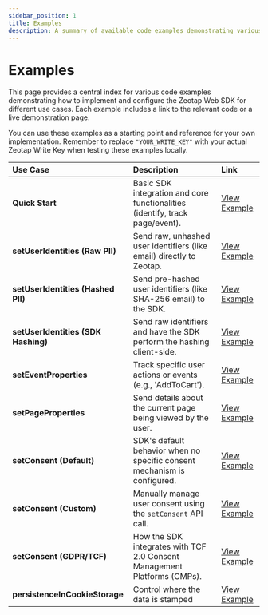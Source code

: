 ```yaml
---
sidebar_position: 1
title: Examples
description: A summary of available code examples demonstrating various Zeotap SDK features and configurations.
---
```


# Examples

This page provides a central index for various code examples demonstrating how to implement and configure the Zeotap Web SDK for different use cases. Each example includes a link to the relevant code or a live demonstration page.

You can use these examples as a starting point and reference for your own implementation. Remember to replace `"YOUR_WRITE_KEY"` with your actual Zeotap Write Key when testing these examples locally.

| Use Case                          | Description                                                                 | Link                                                                                             |
| :-------------------------------- | :-------------------------------------------------------------------------- | :----------------------------------------------------------------------------------------------- |
| **Quick Start**                   | Basic SDK integration and core functionalities (identify, track page/event). | <a href="https://github.com/rishabh-zeo/zeotap-web-sdk-docs/tree/master/my-docs/static/examples" target="_blank">View Example</a>                           |
| **setUserIdentities (Raw PII)**   | Send raw, unhashed user identifiers (like email) directly to Zeotap.        | <a href="https://github.com/rishabh-zeo/zeotap-web-sdk-docs/tree/master/my-docs/static/examples/setUserIdentities/rawPIIs" target="_blank">View Example</a>                |
| **setUserIdentities (Hashed PII)**| Send pre-hashed user identifiers (like SHA-256 email) to the SDK.           | <a href="/https://github.com/rishabh-zeo/zeotap-web-sdk-docs/tree/master/my-docs/static/examples/setUserIdentities/preHashedPIIs" target="_blank">View Example</a>             |
| **setUserIdentities (SDK Hashing)**| Send raw identifiers and have the SDK perform the hashing client-side.      | <a href="https://github.com/rishabh-zeo/zeotap-web-sdk-docs/tree/master/my-docs/static/examples/setUserIdentities/PIIshasingBySDK" target="_blank">View Example</a>        |
| **setEventProperties**            | Track specific user actions or events (e.g., 'AddToCart').                  | <a href="/examples/quickStartEx.html" target="_blank">View Example</a>                           |
| **setPageProperties**             | Send details about the current page being viewed by the user.               | <a href="/examples/quickStartEx.html" target="_blank">View Example</a>                           |
| **setConsent (Default)**          | SDK's default behavior when no specific consent mechanism is configured.    | <a href="https://github.com/rishabh-zeo/zeotap-web-sdk-docs/tree/master/my-docs/static/examples/consent/defaultConsent" target="_blank">View Example</a>                      |
| **setConsent (Custom)**           | Manually manage user consent using the `setConsent` API call.               | <a href="https://github.com/rishabh-zeo/zeotap-web-sdk-docs/tree/master/my-docs/static/examples/consent/customConsent" target="_blank">View Example</a>                       |
| **setConsent (GDPR/TCF)**         | How the SDK integrates with TCF 2.0 Consent Management Platforms (CMPs).    | <a href="/examples/consent_gdprEx.html" target="_blank">View Example</a>                         |
| **persistenceInCookieStorage**    | Control where the data is stamped                                           | <a href="https://github.com/rishabh-zeo/zeotap-web-sdk-docs/tree/master/my-docs/static/examples/configurations/persistenceInCookieStorage" target="_blank">View Example</a> |
